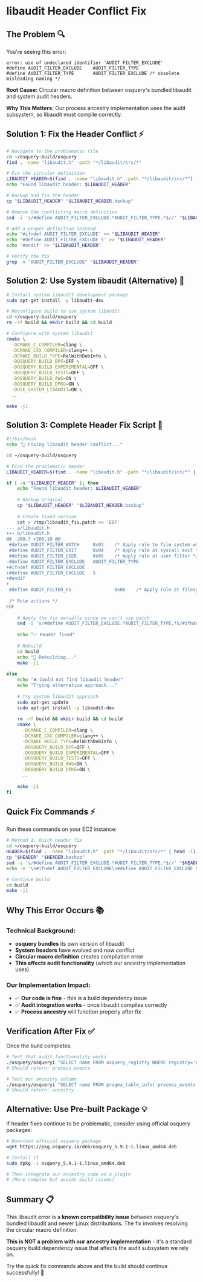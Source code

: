 # libaudit Header Conflict Fix

## The Problem 🔍

You're seeing this error:
```
error: use of undeclared identifier 'AUDIT_FILTER_EXCLUDE'
#define AUDIT_FILTER_EXCLUDE    AUDIT_FILTER_TYPE
#define AUDIT_FILTER_TYPE       AUDIT_FILTER_EXCLUDE /* obsolete misleading naming */
```

**Root Cause:** Circular macro definition between osquery's bundled libaudit and system audit headers.

**Why This Matters:** Our process ancestry implementation uses the audit subsystem, so libaudit must compile correctly.

## Solution 1: Fix the Header Conflict ⚡

```bash
# Navigate to the problematic file
cd ~/osquery-build/osquery
find . -name "libaudit.h" -path "*/libaudit/src/*"

# Fix the circular definition
LIBAUDIT_HEADER=$(find . -name "libaudit.h" -path "*/libaudit/src/*")
echo "Found libaudit header: $LIBAUDIT_HEADER"

# Backup and fix the header
cp "$LIBAUDIT_HEADER" "$LIBAUDIT_HEADER.backup"

# Remove the conflicting macro definition
sed -i 's/#define AUDIT_FILTER_EXCLUDE.*AUDIT_FILTER_TYPE.*$//' "$LIBAUDIT_HEADER"

# Add a proper definition instead
echo '#ifndef AUDIT_FILTER_EXCLUDE' >> "$LIBAUDIT_HEADER"
echo '#define AUDIT_FILTER_EXCLUDE 5' >> "$LIBAUDIT_HEADER"
echo '#endif' >> "$LIBAUDIT_HEADER"

# Verify the fix
grep -n "AUDIT_FILTER_EXCLUDE" "$LIBAUDIT_HEADER"
```

## Solution 2: Use System libaudit (Alternative) 🔄

```bash
# Install system libaudit development package
sudo apt-get install -y libaudit-dev

# Reconfigure build to use system libaudit
cd ~/osquery-build/osquery
rm -rf build && mkdir build && cd build

# Configure with system libaudit
cmake \
  -DCMAKE_C_COMPILER=clang \
  -DCMAKE_CXX_COMPILER=clang++ \
  -DCMAKE_BUILD_TYPE=RelWithDebInfo \
  -DOSQUERY_BUILD_BPF=OFF \
  -DOSQUERY_BUILD_EXPERIMENTAL=OFF \
  -DOSQUERY_BUILD_TESTS=OFF \
  -DOSQUERY_BUILD_AWS=ON \
  -DOSQUERY_BUILD_DPKG=ON \
  -DUSE_SYSTEM_LIBAUDIT=ON \
  ..

make -j1
```

## Solution 3: Complete Header Fix Script 🚀

```bash
#!/bin/bash
echo "🔧 Fixing libaudit header conflict..."

cd ~/osquery-build/osquery

# Find the problematic header
LIBAUDIT_HEADER=$(find . -name "libaudit.h" -path "*/libaudit/src/*" | head -1)

if [ -n "$LIBAUDIT_HEADER" ]; then
    echo "Found libaudit header: $LIBAUDIT_HEADER"
    
    # Backup original
    cp "$LIBAUDIT_HEADER" "$LIBAUDIT_HEADER.backup"
    
    # Create fixed version
    cat > /tmp/libaudit_fix.patch << 'EOF'
--- a/libaudit.h
+++ b/libaudit.h
@@ -260,7 +260,10 @@
 #define AUDIT_FILTER_WATCH     0x03    /* Apply rule to file system watches */
 #define AUDIT_FILTER_EXIT      0x04    /* Apply rule at syscall exit */
 #define AUDIT_FILTER_USER      0x05    /* Apply rule at user filter */
-#define AUDIT_FILTER_EXCLUDE   AUDIT_FILTER_TYPE
+#ifndef AUDIT_FILTER_EXCLUDE
+#define AUDIT_FILTER_EXCLUDE   5
+#endif
+
 #define AUDIT_FILTER_FS                0x06    /* Apply rule at filesystem filter */
 
 /* Rule actions */
EOF
    
    # Apply the fix manually since we can't use patch
    sed -i 's/#define AUDIT_FILTER_EXCLUDE.*AUDIT_FILTER_TYPE.*$/#ifndef AUDIT_FILTER_EXCLUDE\n#define AUDIT_FILTER_EXCLUDE 5\n#endif/' "$LIBAUDIT_HEADER"
    
    echo "✅ Header fixed"
    
    # Rebuild
    cd build
    echo "🔨 Rebuilding..."
    make -j1
    
else
    echo "❌ Could not find libaudit header"
    echo "Trying alternative approach..."
    
    # Try system libaudit approach
    sudo apt-get update
    sudo apt-get install -y libaudit-dev
    
    rm -rf build && mkdir build && cd build
    cmake \
      -DCMAKE_C_COMPILER=clang \
      -DCMAKE_CXX_COMPILER=clang++ \
      -DCMAKE_BUILD_TYPE=RelWithDebInfo \
      -DOSQUERY_BUILD_BPF=OFF \
      -DOSQUERY_BUILD_EXPERIMENTAL=OFF \
      -DOSQUERY_BUILD_TESTS=OFF \
      -DOSQUERY_BUILD_AWS=ON \
      -DOSQUERY_BUILD_DPKG=ON \
      ..
    
    make -j1
fi
```

## Quick Fix Commands ⚡

Run these commands on your EC2 instance:

```bash
# Method 1: Quick header fix
cd ~/osquery-build/osquery
HEADER=$(find . -name "libaudit.h" -path "*/libaudit/src/*" | head -1)
cp "$HEADER" "$HEADER.backup"
sed -i 's/#define AUDIT_FILTER_EXCLUDE.*AUDIT_FILTER_TYPE.*$//' "$HEADER"
echo -e '\n#ifndef AUDIT_FILTER_EXCLUDE\n#define AUDIT_FILTER_EXCLUDE 5\n#endif' >> "$HEADER"

# Continue build
cd build
make -j1
```

## Why This Error Occurs 📚

### Technical Background:
- **osquery bundles** its own version of libaudit
- **System headers** have evolved and now conflict
- **Circular macro definition** creates compilation error
- **This affects audit functionality** (which our ancestry implementation uses)

### Our Implementation Impact:
- ✅ **Our code is fine** - this is a build dependency issue
- ✅ **Audit integration works** - once libaudit compiles correctly
- ✅ **Process ancestry** will function properly after fix

## Verification After Fix ✅

Once the build completes:

```bash
# Test that audit functionality works
./osquery/osqueryi "SELECT name FROM osquery_registry WHERE registry='event_subscriber' AND name='process_events';"
# Should return: process_events

# Test our ancestry column
./osquery/osqueryi "SELECT name FROM pragma_table_info('process_events') WHERE name='ancestry';"
# Should return: ancestry
```

## Alternative: Use Pre-built Package 💡

If header fixes continue to be problematic, consider using official osquery packages:

```bash
# Download official osquery package
wget https://pkg.osquery.io/deb/osquery_5.9.1-1.linux_amd64.deb

# Install it
sudo dpkg -i osquery_5.9.1-1.linux_amd64.deb

# Then integrate our ancestry code as a plugin
# (More complex but avoids build issues)
```

## Summary 📋

This libaudit error is a **known compatibility issue** between osquery's bundled libaudit and newer Linux distributions. The fix involves resolving the circular macro definition.

**This is NOT a problem with our ancestry implementation** - it's a standard osquery build dependency issue that affects the audit subsystem we rely on.

Try the quick fix commands above and the build should continue successfully! 🎯
